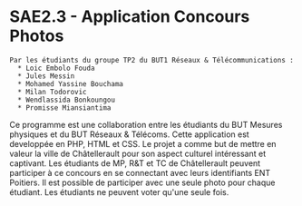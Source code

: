 # SAE2.3 - Application Concours Photos
```
Par les étudiants du groupe TP2 du BUT1 Réseaux & Télécommunications : 
  * Loic Embolo Fouda
  * Jules Messin
  * Mohamed Yassine Bouchama
  * Milan Todorovic
  * Wendlassida Bonkoungou
  * Promisse Miansiantima
```
Ce programme est une collaboration entre les étudiants du BUT Mesures physiques et du BUT Réseaux & Télécoms. Cette application est developpée en PHP, HTML et CSS.
Le projet a comme but de mettre en valeur la ville de Châtellerault pour son aspect culturel intéressant et captivant. Les étudiants de MP, R&T et TC de Châtellerault peuvent participer à ce concours en se connectant avec leurs identifiants ENT Poitiers.
Il est possible de participer avec une seule photo pour chaque étudiant.
Les étudiants ne peuvent voter qu'une seule fois.

